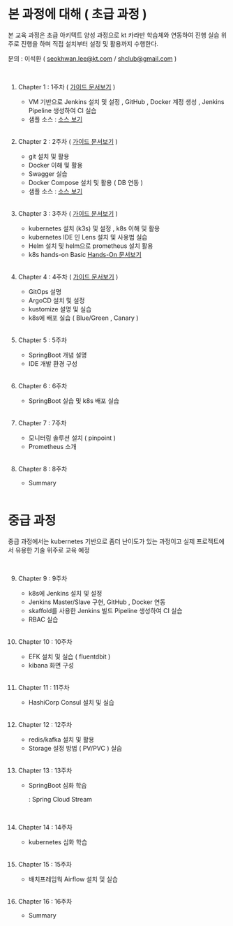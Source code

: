 # 본 과정에 대해  ( 초급 과정 )
 
본 교육 과정은 초급 아키텍트 양성 과정으로 kt 카라반 학습체와 연동하여 진행
실습 위주로 진행을 하며 직접 설치부터 설정 및 활용까지 수행한다.   

문의 :  이석환 ( seokhwan.lee@kt.com / shclub@gmail.com )

<br/>

1. Chapter 1 : 1주차  ( [가이드 문서보기](./chapter1.md) )  
     - VM 기반으로 Jenkins 설치 및 설정 , GitHub , Docker 계정 생성 , Jenkins Pipeline 생성하여 CI 실습  
     - 샘플 소스 : [ 소스 보기 ](https://github.com/shclub/edu1)  

     <br/>
2. Chapter 2 : 2주차  ( [가이드 문서보기](./chapter2.md) )    
     - git 설치 및 활용 
     - Docker 이해 및 활용 
     - Swagger 실습 
     - Docker Compose 설치 및 활용 ( DB 연동 )  
     - 샘플 소스 : [ 소스 보기 ](https://github.com/shclub/edu2)  

     <br/>

3. Chapter 3 : 3주차   ( [가이드 문서보기](./chapter3.md) )    
     - kubernetes 설치 (k3s) 및 설정 , k8s 이해 및 활용
     - kubernetes IDE 인 Lens 설치 및 사용법 실습   
     - Helm 설치 및 helm으로 prometheus 설치 활용
     - k8s hands-on Basic [ Hands-On 문서보기](./k8s_basic_hands_on.md)  

     <br/>

4. Chapter 4 : 4주차   ( [가이드 문서보기](./chapter4.md) ) 
     - GitOps 설명 
     - ArgoCD 설치 및 설정 
     - kustomize 설명 및 실습 
     - k8s에 배포 실습 ( Blue/Green , Canary )  

     <br/>

5. Chapter 5 : 5주차    
     - SpringBoot 개념 설명 
     - IDE 개발 환경 구성      

     <br/>

6. Chapter 6 : 6주차  
     - SpringBoot 실습 및 k8s 배포 실습  

     <br/>

7. Chapter 7 : 7주차  
     - 모니터링 솔루션 설치 ( pinpoint ) 
     - Prometheus 소개  
 
     <br/>

8. Chapter 8 : 8주차  
     - Summary


     <br/>

# 중급 과정

 
중급 과정에서는 kubernetes 기반으로 좀더 난이도가 있는 과정이고 실제 프로젝트에서 유용한
기술 위주로 교육 예정 

<br/>

9. Chapter 9 : 9주차  
     - k8s에 Jenkins 설치 및 설정 
     - Jenkins Master/Slave 구현, GitHub , Docker 연동 
     - skaffold를 사용한 Jenkins 빌드 Pipeline 생성하여 CI 실습 
     - RBAC 실습 

     <br/>

10. Chapter 10 : 10주차 
     - EFK 설치 및 실습 ( fluentdbit )
     - kibana 화면 구성

     <br/>

11. Chapter 11 : 11주차 
     - HashiCorp Consul 설치 및 실습

     <br/>

12. Chapter 12 : 12주차 
     - redis/kafka 설치 및 활용 
     - Storage 설정 방법 ( PV/PVC ) 실습 

     <br/>

13. Chapter 13 : 13주차
     - SpringBoot 심화 학습  

          : Spring Cloud Stream
          

     <br/>

14. Chapter 14 : 14주차
     - kubernetes  심화 학습 

     <br/>

15. Chapter 15 : 15주차 
     - 배치프레임웍 Airflow 설치 및 실습

     <br/>

16. Chapter 16 : 16주차 
     -  Summary